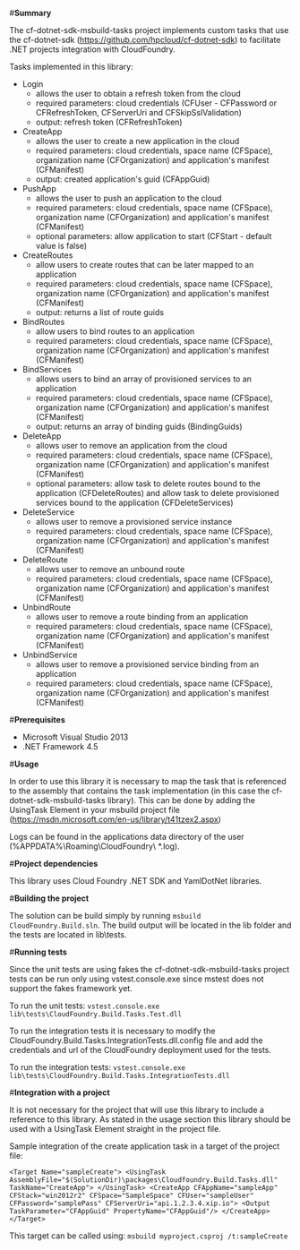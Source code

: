 
#**Summary**

The cf-dotnet-sdk-msbuild-tasks project implements custom tasks that use the cf-dotnet-sdk (https://github.com/hpcloud/cf-dotnet-sdk) to facilitate .NET projects integration with CloudFoundry.

Tasks implemented in this library:

 - Login 
	 - allows the user to obtain a refresh token from the cloud
	 - required parameters: cloud credentials (CFUser - CFPassword or CFRefreshToken, CFServerUri and CFSkipSslValidation)
	 - output: refresh token (CFRefreshToken)
 - CreateApp 
	 - allows the user to create a new application in the cloud
	 - required parameters: cloud credentials, space name (CFSpace), organization name (CFOrganization) and application's manifest (CFManifest)
	 - output: created application's guid (CFAppGuid)
 - PushApp
	 - allows the user to push an application to the cloud
	 - required parameters: cloud credentials, space name (CFSpace), organization name (CFOrganization) and application's manifest (CFManifest)
	 - optional parameters: allow application to start (CFStart - default value is false) 
 - CreateRoutes
	 - allow users to create routes that can be later mapped to an application
	 - required parameters: cloud credentials, space name (CFSpace), organization name (CFOrganization) and application's manifest (CFManifest)
	 - output: returns a list of route guids
 - BindRoutes
	 - allow users to bind routes to an application
	 - required parameters: cloud credentials, space name (CFSpace), organization name (CFOrganization) and application's manifest (CFManifest)
 - BindServices
	 - allows users to bind an array of provisioned services to an application
	 - required parameters: cloud credentials, space name (CFSpace), organization name (CFOrganization) and application's manifest (CFManifest)
	 - output: returns an array of binding guids (BindingGuids)
 - DeleteApp
	 - allows user to remove an application from the cloud
	 - required parameters: cloud credentials, space name (CFSpace), organization name (CFOrganization) and application's manifest (CFManifest)
	 - optional parameters: allow task to delete routes bound to the application (CFDeleteRoutes) and allow task to delete provisioned services bound to the application (CFDeleteServices)
 - DeleteService
	 - allows user to remove a provisioned service instance
	 - required parameters: cloud credentials, space name (CFSpace), organization name (CFOrganization) and application's manifest (CFManifest)
 - DeleteRoute
	 - allows user to remove an unbound route
     - required parameters: cloud credentials, space name (CFSpace), organization name (CFOrganization) and application's manifest (CFManifest)
 - UnbindRoute
	 - allows user to remove a route binding from an application
	 - required parameters: cloud credentials, space name (CFSpace), organization name (CFOrganization) and application's manifest (CFManifest)
 - UnbindService
	 - allows user to remove a provisioned service binding from an application
	 - required parameters: cloud credentials, space name (CFSpace), organization name (CFOrganization) and application's manifest (CFManifest)
	 
#**Prerequisites**
 - Microsoft Visual Studio 2013
 - .NET Framework 4.5

#**Usage**

In order to use this library it is necessary to map the task that is referenced to the assembly that contains the task implementation (in this case the cf-dotnet-sdk-msbuild-tasks library). This can be done by adding the UsingTask Element in your msbuild project file (https://msdn.microsoft.com/en-us/library/t41tzex2.aspx)

Logs can be found in the applications data directory of the user (%APPDATA%\Roaming\CloudFoundry\ *.log).

#**Project dependencies**

This library uses Cloud Foundry .NET SDK and YamlDotNet libraries.

#**Building the project**

The solution can be build simply by running `msbuild CloudFoundry.Build.sln`. The build output will be located in the lib folder and the tests are located in lib\tests.

#**Running tests**

Since the unit tests are using fakes the cf-dotnet-sdk-msbuild-tasks project tests can be run only using vstest.console.exe since mstest does not support the fakes framework yet. 

To run the unit tests:
`vstest.console.exe lib\tests\CloudFoundry.Build.Tasks.Test.dll`

To run the integration tests it is necessary to modify the CloudFoundry.Build.Tasks.IntegrationTests.dll.config file and add the credentials and url of the CloudFoundry deployment used for the tests.

To run the integration tests:
`vstest.console.exe lib\tests\CloudFoundry.Build.Tasks.IntegrationTests.dll`



#**Integration with a project**

It is not necessary for the project that will use this library to include a reference to this library. As stated in the usage section this library should be used with a UsingTask Element straight in the project file. 

Sample integration of the create application task in a target of the project file: 

`<Target Name="sampleCreate">
	<UsingTask AssemblyFile="$(SolutionDir)\packages\Cloudfoundry.Build.Tasks.dll" TaskName="CreateApp">
	</UsingTask>
	        <CreateApp CFAppName="sampleApp" CFStack="win2012r2" CFSpace="SampleSpace" CFUser="sampleUser" CFPassword="samplePass" CFServerUri="api.1.2.3.4.xip.io">
    			<Output TaskParameter="CFAppGuid" PropertyName="CFAppGuid"/>
    		</CreateApp>
    </Target>
`

This target can be called using: `msbuild myproject.csproj /t:sampleCreate`

